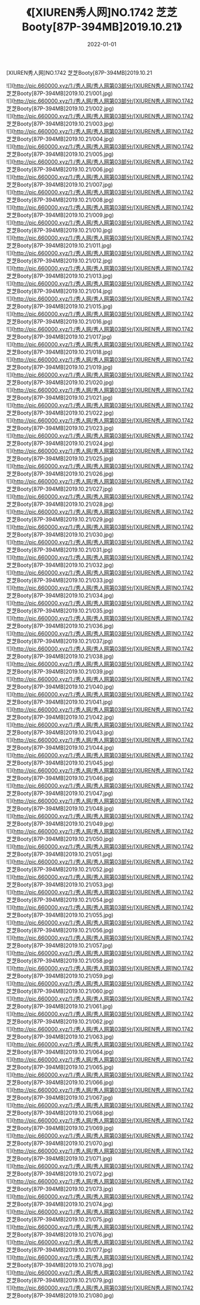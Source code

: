 ﻿---
layout: post
title:  《[XIUREN秀人网]NO.1742 芝芝Booty[87P-394MB]2019.10.21》
date:   2022-01-01
img: http://pic.660000.xyz/1:/秀人网/秀人网第03部分/[XIUREN秀人网]NO.1742 芝芝Booty[87P-394MB]2019.10.21/000.jpg
categories: [美女, 清纯, 唯美]
---

[XIUREN秀人网]NO.1742 芝芝Booty[87P-394MB]2019.10.21

 ![](http://pic.660000.xyz/1:/秀人网/秀人网第03部分/[XIUREN秀人网]NO.1742 芝芝Booty[87P-394MB]2019.10.21/001.jpg) <br>![](http://pic.660000.xyz/1:/秀人网/秀人网第03部分/[XIUREN秀人网]NO.1742 芝芝Booty[87P-394MB]2019.10.21/002.jpg) <br>![](http://pic.660000.xyz/1:/秀人网/秀人网第03部分/[XIUREN秀人网]NO.1742 芝芝Booty[87P-394MB]2019.10.21/003.jpg) <br>![](http://pic.660000.xyz/1:/秀人网/秀人网第03部分/[XIUREN秀人网]NO.1742 芝芝Booty[87P-394MB]2019.10.21/004.jpg) <br>![](http://pic.660000.xyz/1:/秀人网/秀人网第03部分/[XIUREN秀人网]NO.1742 芝芝Booty[87P-394MB]2019.10.21/005.jpg) <br>![](http://pic.660000.xyz/1:/秀人网/秀人网第03部分/[XIUREN秀人网]NO.1742 芝芝Booty[87P-394MB]2019.10.21/006.jpg) <br>![](http://pic.660000.xyz/1:/秀人网/秀人网第03部分/[XIUREN秀人网]NO.1742 芝芝Booty[87P-394MB]2019.10.21/007.jpg) <br>![](http://pic.660000.xyz/1:/秀人网/秀人网第03部分/[XIUREN秀人网]NO.1742 芝芝Booty[87P-394MB]2019.10.21/008.jpg) <br>![](http://pic.660000.xyz/1:/秀人网/秀人网第03部分/[XIUREN秀人网]NO.1742 芝芝Booty[87P-394MB]2019.10.21/009.jpg) <br>![](http://pic.660000.xyz/1:/秀人网/秀人网第03部分/[XIUREN秀人网]NO.1742 芝芝Booty[87P-394MB]2019.10.21/010.jpg) <br>![](http://pic.660000.xyz/1:/秀人网/秀人网第03部分/[XIUREN秀人网]NO.1742 芝芝Booty[87P-394MB]2019.10.21/011.jpg) <br>![](http://pic.660000.xyz/1:/秀人网/秀人网第03部分/[XIUREN秀人网]NO.1742 芝芝Booty[87P-394MB]2019.10.21/012.jpg) <br>![](http://pic.660000.xyz/1:/秀人网/秀人网第03部分/[XIUREN秀人网]NO.1742 芝芝Booty[87P-394MB]2019.10.21/013.jpg) <br>![](http://pic.660000.xyz/1:/秀人网/秀人网第03部分/[XIUREN秀人网]NO.1742 芝芝Booty[87P-394MB]2019.10.21/014.jpg) <br>![](http://pic.660000.xyz/1:/秀人网/秀人网第03部分/[XIUREN秀人网]NO.1742 芝芝Booty[87P-394MB]2019.10.21/015.jpg) <br>![](http://pic.660000.xyz/1:/秀人网/秀人网第03部分/[XIUREN秀人网]NO.1742 芝芝Booty[87P-394MB]2019.10.21/016.jpg) <br>![](http://pic.660000.xyz/1:/秀人网/秀人网第03部分/[XIUREN秀人网]NO.1742 芝芝Booty[87P-394MB]2019.10.21/017.jpg) <br>![](http://pic.660000.xyz/1:/秀人网/秀人网第03部分/[XIUREN秀人网]NO.1742 芝芝Booty[87P-394MB]2019.10.21/018.jpg) <br>![](http://pic.660000.xyz/1:/秀人网/秀人网第03部分/[XIUREN秀人网]NO.1742 芝芝Booty[87P-394MB]2019.10.21/019.jpg) <br>![](http://pic.660000.xyz/1:/秀人网/秀人网第03部分/[XIUREN秀人网]NO.1742 芝芝Booty[87P-394MB]2019.10.21/020.jpg) <br>![](http://pic.660000.xyz/1:/秀人网/秀人网第03部分/[XIUREN秀人网]NO.1742 芝芝Booty[87P-394MB]2019.10.21/021.jpg) <br>![](http://pic.660000.xyz/1:/秀人网/秀人网第03部分/[XIUREN秀人网]NO.1742 芝芝Booty[87P-394MB]2019.10.21/022.jpg) <br>![](http://pic.660000.xyz/1:/秀人网/秀人网第03部分/[XIUREN秀人网]NO.1742 芝芝Booty[87P-394MB]2019.10.21/023.jpg) <br>![](http://pic.660000.xyz/1:/秀人网/秀人网第03部分/[XIUREN秀人网]NO.1742 芝芝Booty[87P-394MB]2019.10.21/024.jpg) <br>![](http://pic.660000.xyz/1:/秀人网/秀人网第03部分/[XIUREN秀人网]NO.1742 芝芝Booty[87P-394MB]2019.10.21/025.jpg) <br>![](http://pic.660000.xyz/1:/秀人网/秀人网第03部分/[XIUREN秀人网]NO.1742 芝芝Booty[87P-394MB]2019.10.21/026.jpg) <br>![](http://pic.660000.xyz/1:/秀人网/秀人网第03部分/[XIUREN秀人网]NO.1742 芝芝Booty[87P-394MB]2019.10.21/027.jpg) <br>![](http://pic.660000.xyz/1:/秀人网/秀人网第03部分/[XIUREN秀人网]NO.1742 芝芝Booty[87P-394MB]2019.10.21/028.jpg) <br>![](http://pic.660000.xyz/1:/秀人网/秀人网第03部分/[XIUREN秀人网]NO.1742 芝芝Booty[87P-394MB]2019.10.21/029.jpg) <br>![](http://pic.660000.xyz/1:/秀人网/秀人网第03部分/[XIUREN秀人网]NO.1742 芝芝Booty[87P-394MB]2019.10.21/030.jpg) <br>![](http://pic.660000.xyz/1:/秀人网/秀人网第03部分/[XIUREN秀人网]NO.1742 芝芝Booty[87P-394MB]2019.10.21/031.jpg) <br>![](http://pic.660000.xyz/1:/秀人网/秀人网第03部分/[XIUREN秀人网]NO.1742 芝芝Booty[87P-394MB]2019.10.21/032.jpg) <br>![](http://pic.660000.xyz/1:/秀人网/秀人网第03部分/[XIUREN秀人网]NO.1742 芝芝Booty[87P-394MB]2019.10.21/033.jpg) <br>![](http://pic.660000.xyz/1:/秀人网/秀人网第03部分/[XIUREN秀人网]NO.1742 芝芝Booty[87P-394MB]2019.10.21/034.jpg) <br>![](http://pic.660000.xyz/1:/秀人网/秀人网第03部分/[XIUREN秀人网]NO.1742 芝芝Booty[87P-394MB]2019.10.21/035.jpg) <br>![](http://pic.660000.xyz/1:/秀人网/秀人网第03部分/[XIUREN秀人网]NO.1742 芝芝Booty[87P-394MB]2019.10.21/036.jpg) <br>![](http://pic.660000.xyz/1:/秀人网/秀人网第03部分/[XIUREN秀人网]NO.1742 芝芝Booty[87P-394MB]2019.10.21/037.jpg) <br>![](http://pic.660000.xyz/1:/秀人网/秀人网第03部分/[XIUREN秀人网]NO.1742 芝芝Booty[87P-394MB]2019.10.21/038.jpg) <br>![](http://pic.660000.xyz/1:/秀人网/秀人网第03部分/[XIUREN秀人网]NO.1742 芝芝Booty[87P-394MB]2019.10.21/039.jpg) <br>![](http://pic.660000.xyz/1:/秀人网/秀人网第03部分/[XIUREN秀人网]NO.1742 芝芝Booty[87P-394MB]2019.10.21/040.jpg) <br>![](http://pic.660000.xyz/1:/秀人网/秀人网第03部分/[XIUREN秀人网]NO.1742 芝芝Booty[87P-394MB]2019.10.21/041.jpg) <br>![](http://pic.660000.xyz/1:/秀人网/秀人网第03部分/[XIUREN秀人网]NO.1742 芝芝Booty[87P-394MB]2019.10.21/042.jpg) <br>![](http://pic.660000.xyz/1:/秀人网/秀人网第03部分/[XIUREN秀人网]NO.1742 芝芝Booty[87P-394MB]2019.10.21/043.jpg) <br>![](http://pic.660000.xyz/1:/秀人网/秀人网第03部分/[XIUREN秀人网]NO.1742 芝芝Booty[87P-394MB]2019.10.21/044.jpg) <br>![](http://pic.660000.xyz/1:/秀人网/秀人网第03部分/[XIUREN秀人网]NO.1742 芝芝Booty[87P-394MB]2019.10.21/045.jpg) <br>![](http://pic.660000.xyz/1:/秀人网/秀人网第03部分/[XIUREN秀人网]NO.1742 芝芝Booty[87P-394MB]2019.10.21/046.jpg) <br>![](http://pic.660000.xyz/1:/秀人网/秀人网第03部分/[XIUREN秀人网]NO.1742 芝芝Booty[87P-394MB]2019.10.21/047.jpg) <br>![](http://pic.660000.xyz/1:/秀人网/秀人网第03部分/[XIUREN秀人网]NO.1742 芝芝Booty[87P-394MB]2019.10.21/048.jpg) <br>![](http://pic.660000.xyz/1:/秀人网/秀人网第03部分/[XIUREN秀人网]NO.1742 芝芝Booty[87P-394MB]2019.10.21/049.jpg) <br>![](http://pic.660000.xyz/1:/秀人网/秀人网第03部分/[XIUREN秀人网]NO.1742 芝芝Booty[87P-394MB]2019.10.21/050.jpg) <br>![](http://pic.660000.xyz/1:/秀人网/秀人网第03部分/[XIUREN秀人网]NO.1742 芝芝Booty[87P-394MB]2019.10.21/051.jpg) <br>![](http://pic.660000.xyz/1:/秀人网/秀人网第03部分/[XIUREN秀人网]NO.1742 芝芝Booty[87P-394MB]2019.10.21/052.jpg) <br>![](http://pic.660000.xyz/1:/秀人网/秀人网第03部分/[XIUREN秀人网]NO.1742 芝芝Booty[87P-394MB]2019.10.21/053.jpg) <br>![](http://pic.660000.xyz/1:/秀人网/秀人网第03部分/[XIUREN秀人网]NO.1742 芝芝Booty[87P-394MB]2019.10.21/054.jpg) <br>![](http://pic.660000.xyz/1:/秀人网/秀人网第03部分/[XIUREN秀人网]NO.1742 芝芝Booty[87P-394MB]2019.10.21/055.jpg) <br>![](http://pic.660000.xyz/1:/秀人网/秀人网第03部分/[XIUREN秀人网]NO.1742 芝芝Booty[87P-394MB]2019.10.21/056.jpg) <br>![](http://pic.660000.xyz/1:/秀人网/秀人网第03部分/[XIUREN秀人网]NO.1742 芝芝Booty[87P-394MB]2019.10.21/057.jpg) <br>![](http://pic.660000.xyz/1:/秀人网/秀人网第03部分/[XIUREN秀人网]NO.1742 芝芝Booty[87P-394MB]2019.10.21/058.jpg) <br>![](http://pic.660000.xyz/1:/秀人网/秀人网第03部分/[XIUREN秀人网]NO.1742 芝芝Booty[87P-394MB]2019.10.21/059.jpg) <br>![](http://pic.660000.xyz/1:/秀人网/秀人网第03部分/[XIUREN秀人网]NO.1742 芝芝Booty[87P-394MB]2019.10.21/060.jpg) <br>![](http://pic.660000.xyz/1:/秀人网/秀人网第03部分/[XIUREN秀人网]NO.1742 芝芝Booty[87P-394MB]2019.10.21/061.jpg) <br>![](http://pic.660000.xyz/1:/秀人网/秀人网第03部分/[XIUREN秀人网]NO.1742 芝芝Booty[87P-394MB]2019.10.21/062.jpg) <br>![](http://pic.660000.xyz/1:/秀人网/秀人网第03部分/[XIUREN秀人网]NO.1742 芝芝Booty[87P-394MB]2019.10.21/063.jpg) <br>![](http://pic.660000.xyz/1:/秀人网/秀人网第03部分/[XIUREN秀人网]NO.1742 芝芝Booty[87P-394MB]2019.10.21/064.jpg) <br>![](http://pic.660000.xyz/1:/秀人网/秀人网第03部分/[XIUREN秀人网]NO.1742 芝芝Booty[87P-394MB]2019.10.21/065.jpg) <br>![](http://pic.660000.xyz/1:/秀人网/秀人网第03部分/[XIUREN秀人网]NO.1742 芝芝Booty[87P-394MB]2019.10.21/066.jpg) <br>![](http://pic.660000.xyz/1:/秀人网/秀人网第03部分/[XIUREN秀人网]NO.1742 芝芝Booty[87P-394MB]2019.10.21/067.jpg) <br>![](http://pic.660000.xyz/1:/秀人网/秀人网第03部分/[XIUREN秀人网]NO.1742 芝芝Booty[87P-394MB]2019.10.21/068.jpg) <br>![](http://pic.660000.xyz/1:/秀人网/秀人网第03部分/[XIUREN秀人网]NO.1742 芝芝Booty[87P-394MB]2019.10.21/069.jpg) <br>![](http://pic.660000.xyz/1:/秀人网/秀人网第03部分/[XIUREN秀人网]NO.1742 芝芝Booty[87P-394MB]2019.10.21/070.jpg) <br>![](http://pic.660000.xyz/1:/秀人网/秀人网第03部分/[XIUREN秀人网]NO.1742 芝芝Booty[87P-394MB]2019.10.21/071.jpg) <br>![](http://pic.660000.xyz/1:/秀人网/秀人网第03部分/[XIUREN秀人网]NO.1742 芝芝Booty[87P-394MB]2019.10.21/072.jpg) <br>![](http://pic.660000.xyz/1:/秀人网/秀人网第03部分/[XIUREN秀人网]NO.1742 芝芝Booty[87P-394MB]2019.10.21/073.jpg) <br>![](http://pic.660000.xyz/1:/秀人网/秀人网第03部分/[XIUREN秀人网]NO.1742 芝芝Booty[87P-394MB]2019.10.21/074.jpg) <br>![](http://pic.660000.xyz/1:/秀人网/秀人网第03部分/[XIUREN秀人网]NO.1742 芝芝Booty[87P-394MB]2019.10.21/075.jpg) <br>![](http://pic.660000.xyz/1:/秀人网/秀人网第03部分/[XIUREN秀人网]NO.1742 芝芝Booty[87P-394MB]2019.10.21/076.jpg) <br>![](http://pic.660000.xyz/1:/秀人网/秀人网第03部分/[XIUREN秀人网]NO.1742 芝芝Booty[87P-394MB]2019.10.21/077.jpg) <br>![](http://pic.660000.xyz/1:/秀人网/秀人网第03部分/[XIUREN秀人网]NO.1742 芝芝Booty[87P-394MB]2019.10.21/078.jpg) <br>![](http://pic.660000.xyz/1:/秀人网/秀人网第03部分/[XIUREN秀人网]NO.1742 芝芝Booty[87P-394MB]2019.10.21/079.jpg) <br>![](http://pic.660000.xyz/1:/秀人网/秀人网第03部分/[XIUREN秀人网]NO.1742 芝芝Booty[87P-394MB]2019.10.21/080.jpg) <br>